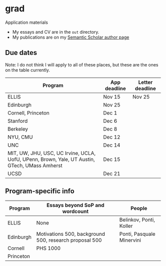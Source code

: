 # grad
Application materials

- My essays and CV are in the `out` directory.
- My publications are on my [Semantic Scholar author page](https://www.semanticscholar.org/author/Matthew-Finlayson/1580418311)

## Due dates

Note: I do not think I will apply to all of these places, but these are the ones on the table currently.

| Program                                                                                       | App deadline | Letter deadline |
|-----------------------------------------------------------------------------------------------|--------------|-----------------|
| ELLIS                                                                                         | Nov 15       | Nov 25          |
| Edinburgh                                                                                     | Nov 25       |                 |
| Cornell, Princeton                                                                            | Dec 1        |                 |
| Stanford                                                                                      | Dec 6        |
| Berkeley                                                                                      | Dec 8        |
| NYU, CMU                                                                                      | Dec 12       |
| UNC                                                                                           | Dec 14       |
| MIT, UW, JHU, USC, UC Irvine, UCLA, UofU, UPenn, Brown, Yale, UT Austin, GTech, UMass Amherst | Dec 15       |
| UCSD                                                                                          | Dec 21       |

## Program-specific info

| Program   | Essays beyond SoP and wordcount                        | People                    |
|-----------|--------------------------------------------------------|---------------------------|
| ELLIS     | None                                                   | Belinkov, Ponti, Koller   |
| Edinburgh | Motivations 500, background 500, research proposal 500 | Ponti, Pasquale Minervini |
| Cornell   | PHS 1000                                               |                           |
| Princeton |                                                        |                           |
